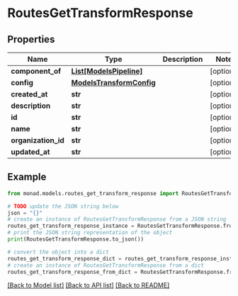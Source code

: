 # RoutesGetTransformResponse


## Properties

Name | Type | Description | Notes
------------ | ------------- | ------------- | -------------
**component_of** | [**List[ModelsPipeline]**](ModelsPipeline.md) |  | [optional] 
**config** | [**ModelsTransformConfig**](ModelsTransformConfig.md) |  | [optional] 
**created_at** | **str** |  | [optional] 
**description** | **str** |  | [optional] 
**id** | **str** |  | [optional] 
**name** | **str** |  | [optional] 
**organization_id** | **str** |  | [optional] 
**updated_at** | **str** |  | [optional] 

## Example

```python
from monad.models.routes_get_transform_response import RoutesGetTransformResponse

# TODO update the JSON string below
json = "{}"
# create an instance of RoutesGetTransformResponse from a JSON string
routes_get_transform_response_instance = RoutesGetTransformResponse.from_json(json)
# print the JSON string representation of the object
print(RoutesGetTransformResponse.to_json())

# convert the object into a dict
routes_get_transform_response_dict = routes_get_transform_response_instance.to_dict()
# create an instance of RoutesGetTransformResponse from a dict
routes_get_transform_response_from_dict = RoutesGetTransformResponse.from_dict(routes_get_transform_response_dict)
```
[[Back to Model list]](../README.md#documentation-for-models) [[Back to API list]](../README.md#documentation-for-api-endpoints) [[Back to README]](../README.md)


